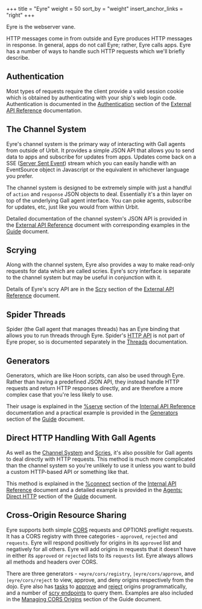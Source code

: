 +++
title = "Eyre"
weight = 50
sort_by = "weight"
insert_anchor_links = "right"
+++

Eyre is the webserver vane.

HTTP messages come in from outside and Eyre produces HTTP messages in response. In general, apps do not call Eyre; rather, Eyre calls apps. Eyre has a number of ways to handle such HTTP requests which we'll briefly describe.

## Authentication

Most types of requests require the client provide a valid session cookie which is obtained by authenticating with your ship's web login code. Authentication is documented in the [Authentication](/system/kernel/eyre/reference/external-api-ref#authentication) section of the [External API Reference](/system/kernel/eyre/reference/external-api-ref) documentation.

## The Channel System

Eyre's channel system is the primary way of interacting with Gall agents from outside of Urbit. It provides a simple JSON API that allows you to send data to apps and subscribe for updates from apps. Updates come back on a SSE ([Server Sent Event](https://html.spec.whatwg.org/#server-sent-events)) stream which you can easily handle with an EventSource object in Javascript or the equivalent in whichever language you prefer.

The channel system is designed to be extremely simple with just a handful of `action` and `response` JSON objects to deal. Essentially it's a thin layer on top of the underlying Gall agent interface. You can poke agents, subscribe for updates, etc, just like you would from within Urbit.

Detailed documentation of the channel system's JSON API is provided in the [External API Reference](/system/kernel/eyre/reference/external-api-ref) document with corresponding examples in the [Guide](/system/kernel/eyre/guides/guide#using-the-channel-system) document.

## Scrying

Along with the channel system, Eyre also provides a way to make read-only requests for data which are called scries. Eyre's scry interface is separate to the channel system but may be useful in conjunction with it.

Details of Eyre's scry API are in the [Scry](/system/kernel/eyre/reference/external-api-ref#scry) section of the [External API Reference](/system/kernel/eyre/reference/external-api-ref) document.

## Spider Threads

Spider (the Gall agent that manages threads) has an Eyre binding that allows you to run threads through Eyre. Spider's [HTTP API](/userspace/threads/guides/http-api) is not part of Eyre proper, so is documented separately in the [Threads](/userspace/threads) documentation.

## Generators

Generators, which are like Hoon scripts, can also be used through Eyre. Rather than having a predefined JSON API, they instead handle HTTP requests and return HTTP responses directly, and are therefore a more complex case that you're less likely to use.

Their usage is explained in the [%serve](/system/kernel/eyre/reference/tasks#serve) section of the [Internal API Reference](/system/kernel/eyre/reference/tasks) documentation and a practical example is provided in the [Generators](/system/kernel/eyre/guides/guide#generators) section of the [Guide](/system/kernel/eyre/guides/guide) document.

## Direct HTTP Handling With Gall Agents

As well as the [Channel System](#the-channel-system) and [Scries](#scrying), it's also possible for Gall agents to deal directly with HTTP requests. This method is much more complicated than the channel system so you're unlikely to use it unless you want to build a custom HTTP-based API or something like that.

This method is explained in the [%connect](/system/kernel/eyre/reference/tasks#connect) section of the [Internal API Reference](/system/kernel/eyre/reference/tasks) document and a detailed example is provided in the [Agents: Direct HTTP](/system/kernel/eyre/guides/guide#agents-direct-http) section of the [Guide](/system/kernel/eyre/guides/guide) document.

## Cross-Origin Resource Sharing

Eyre supports both simple [CORS](https://developer.mozilla.org/en-US/docs/Web/HTTP/CORS) requests and OPTIONS preflight requests. It has a CORS registry with three categories - `approved`, `rejected` and `requests`. Eyre will respond positively for origins in its `approved` list and negatively for all others. Eyre will add origins in requests that it doesn't have in either its `approved` or `rejected` lists to its `requests` list. Eyre always allows all methods and headers over CORS.

There are three generators - `+eyre/cors/registry`, `|eyre/cors/approve`, and `|eyre/cors/reject` to view, approve, and deny origins respectively from the dojo. Eyre also has [tasks](/system/kernel/eyre/reference/tasks) to [approve](/system/kernel/eyre/reference/tasks#approve-origin) and [reject](/system/kernel/eyre/reference/tasks#reject-origin) origins programmatically, and a number of [scry endpoints](/system/kernel/eyre/reference/scry) to query them. Examples are also included in the [Managing CORS Origins](/system/kernel/eyre/guides/guide#managing-cors-origins) section of the Guide document.
